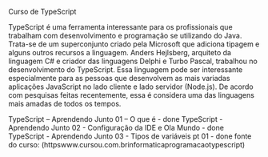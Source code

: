 Curso de TypeScript

TypeScript é uma ferramenta interessante para os profissionais que trabalham com desenvolvimento e programação se utilizando do Java. Trata-se de um superconjunto criado pela Microsoft que adiciona tipagem e alguns outros recursos a linguagem. Anders Hejlsberg, arquiteto da linguagem C# e criador das linguagens Delphi e Turbo Pascal, trabalhou no desenvolvimento do TypeScript. Essa linguagem pode ser interessante especialmente para as pessoas que desenvolvem as mais variadas aplicações JavaScript no lado cliente e lado servidor (Node.js). De acordo com pesquisas feitas recentemente, essa é considera uma das linguagens mais amadas de todos os tempos. 



TypeScript – Aprendendo Junto 01 – O que é - done
TypeScript - Aprendendo Junto 02 - Configuração da IDE e Ola Mundo - done
TypeScript - Aprendendo Junto 03 - Tipos de variáveis pt 01 - done
fonte do curso: (httpswww.cursou.com.brinformaticaprogramacaotypescript)